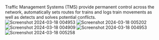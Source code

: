 Traffic Management Systems (TMS) provide permanent control across the network, automatically sets routes for trains and logs train movements as well as detects and solves potential conflicts.![Screenshot 2024-03-18 004953](https://github.com/nandhitha12/Smart-traffic-management-using-iot/assets/163751850/3509114c-ce6a-423c-8b8a-c3d924c77025)
![Screenshot 2024-03-18 005202](https://github.com/nandhitha12/Smart-traffic-management-using-iot/assets/163751850/d1fee6cc-6511-48fe-b620-bc06b5e6f89b)
![Screenshot 2024-03-18 004909](https://github.com/nandhitha12/Smart-traffic-management-using-iot/assets/163751850/1cb5d93b-25fa-4759-9cf4-3a167e829cab)
![Screenshot 2024-03-18 004953](https://github.com/nandhitha12/Smart-traffic-management-using-iot/assets/163751850/fea119cb-1303-48f8-9e6b-a8f2219bca65)
![Screenshot 2024-03-18 005258](https://github.com/nandhitha12/Smart-traffic-management-using-iot/assets/163751850/ee70386f-cc6b-4ef6-9f8a-933af8095e79)
